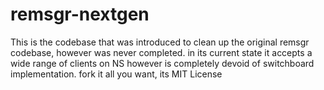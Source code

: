 # remsgr-nextgen

This is the codebase that was introduced to clean up the original remsgr codebase, however was never completed. in its current state it accepts a wide range of clients on NS however is completely devoid of switchboard implementation. fork it all you want, its MIT License
